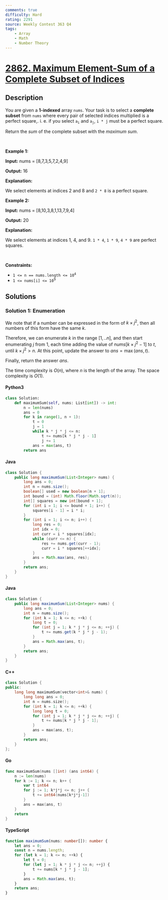 ```yaml
---
comments: true
difficulty: Hard
rating: 2291
source: Weekly Contest 363 Q4
tags:
    - Array
    - Math
    - Number Theory
---
```


<!-- problem:start -->

# [2862. Maximum Element-Sum of a Complete Subset of Indices](https://leetcode.com/problems/maximum-element-sum-of-a-complete-subset-of-indices)

## Description

<!-- description:start -->

<p>You are given a <strong>1</strong><strong>-indexed</strong> array <code>nums</code>. Your task is to select a <strong>complete subset</strong> from <code>nums</code> where every pair of selected indices multiplied is a <span data-keyword="perfect-square">perfect square,</span>. i. e. if you select <code>a<sub>i</sub></code> and <code>a<sub>j</sub></code>, <code>i * j</code> must be a perfect square.</p>

<p>Return the <em>sum</em> of the complete subset with the <em>maximum sum</em>.</p>

<p>&nbsp;</p>
<p><strong class="example">Example 1:</strong></p>

<div class="example-block">
<p><strong>Input:</strong> <span class="example-io">nums = [8,7,3,5,7,2,4,9]</span></p>

<p><strong>Output:</strong> <span class="example-io">16</span></p>

<p><strong>Explanation:</strong></p>

<p>We select elements at indices 2 and 8 and <code>2 * 8</code> is a perfect square.</p>
</div>

<p><strong class="example">Example 2:</strong></p>

<div class="example-block">
<p><strong>Input:</strong> <span class="example-io">nums = [8,10,3,8,1,13,7,9,4]</span></p>

<p><strong>Output:</strong> <span class="example-io">20</span></p>

<p><strong>Explanation:</strong></p>

<p>We select elements at indices 1, 4, and 9. <code>1 * 4</code>, <code>1 * 9</code>, <code>4 * 9</code> are perfect squares.</p>
</div>

<p>&nbsp;</p>
<p><strong>Constraints:</strong></p>

<ul>
	<li><code>1 &lt;= n == nums.length &lt;= 10<sup>4</sup></code></li>
	<li><code>1 &lt;= nums[i] &lt;= 10<sup>9</sup></code></li>
</ul>

<!-- description:end -->

## Solutions

<!-- solution:start -->

### Solution 1: Enumeration

We note that if a number can be expressed in the form of $k \times j^2$, then all numbers of this form have the same $k$.

Therefore, we can enumerate $k$ in the range $[1,..n]$, and then start enumerating $j$ from $1$, each time adding the value of $nums[k \times j^2 - 1]$ to $t$, until $k \times j^2 > n$. At this point, update the answer to $ans = \max(ans, t)$.

Finally, return the answer $ans$.

The time complexity is $O(n)$, where $n$ is the length of the array. The space complexity is $O(1)$.

<!-- tabs:start -->

#### Python3

```python
class Solution:
    def maximumSum(self, nums: List[int]) -> int:
        n = len(nums)
        ans = 0
        for k in range(1, n + 1):
            t = 0
            j = 1
            while k * j * j <= n:
                t += nums[k * j * j - 1]
                j += 1
            ans = max(ans, t)
        return ans
```

#### Java

```java
class Solution {
    public long maximumSum(List<Integer> nums) {
        long ans = 0;
        int n = nums.size();
        boolean[] used = new boolean[n + 1];
        int bound = (int) Math.floor(Math.sqrt(n));
        int[] squares = new int[bound + 1];
        for (int i = 1; i <= bound + 1; i++) {
            squares[i - 1] = i * i;
        }
        for (int i = 1; i <= n; i++) {
            long res = 0;
            int idx = 0;
            int curr = i * squares[idx];
            while (curr <= n) {
                res += nums.get(curr - 1);
                curr = i * squares[++idx];
            }
            ans = Math.max(ans, res);
        }
        return ans;
    }
}
```

#### Java

```java
class Solution {
    public long maximumSum(List<Integer> nums) {
        long ans = 0;
        int n = nums.size();
        for (int k = 1; k <= n; ++k) {
            long t = 0;
            for (int j = 1; k * j * j <= n; ++j) {
                t += nums.get(k * j * j - 1);
            }
            ans = Math.max(ans, t);
        }
        return ans;
    }
}
```

#### C++

```cpp
class Solution {
public:
    long long maximumSum(vector<int>& nums) {
        long long ans = 0;
        int n = nums.size();
        for (int k = 1; k <= n; ++k) {
            long long t = 0;
            for (int j = 1; k * j * j <= n; ++j) {
                t += nums[k * j * j - 1];
            }
            ans = max(ans, t);
        }
        return ans;
    }
};
```

#### Go

```go
func maximumSum(nums []int) (ans int64) {
	n := len(nums)
	for k := 1; k <= n; k++ {
		var t int64
		for j := 1; k*j*j <= n; j++ {
			t += int64(nums[k*j*j-1])
		}
		ans = max(ans, t)
	}
	return
}
```

#### TypeScript

```ts
function maximumSum(nums: number[]): number {
    let ans = 0;
    const n = nums.length;
    for (let k = 1; k <= n; ++k) {
        let t = 0;
        for (let j = 1; k * j * j <= n; ++j) {
            t += nums[k * j * j - 1];
        }
        ans = Math.max(ans, t);
    }
    return ans;
}
```

<!-- tabs:end -->

<!-- solution:end -->

<!-- problem:end -->
